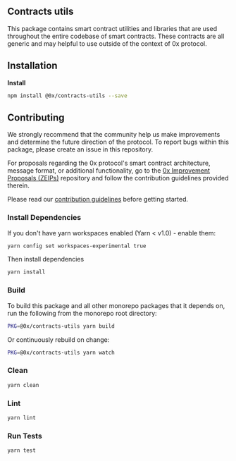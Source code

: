 ## Contracts utils

This package contains smart contract utilities and libraries that are used throughout the entire codebase of smart contracts. These contracts are all generic and may helpful to use outside of the context of 0x protocol.

## Installation

**Install**

```bash
npm install @0x/contracts-utils --save
```

## Contributing

We strongly recommend that the community help us make improvements and determine the future direction of the protocol. To report bugs within this package, please create an issue in this repository.

For proposals regarding the 0x protocol's smart contract architecture, message format, or additional functionality, go to the [0x Improvement Proposals (ZEIPs)](https://github.com/0xProject/ZEIPs) repository and follow the contribution guidelines provided therein.

Please read our [contribution guidelines](../../CONTRIBUTING.md) before getting started.

### Install Dependencies

If you don't have yarn workspaces enabled (Yarn < v1.0) - enable them:

```bash
yarn config set workspaces-experimental true
```

Then install dependencies

```bash
yarn install
```

### Build

To build this package and all other monorepo packages that it depends on, run the following from the monorepo root directory:

```bash
PKG=@0x/contracts-utils yarn build
```

Or continuously rebuild on change:

```bash
PKG=@0x/contracts-utils yarn watch
```

### Clean

```bash
yarn clean
```

### Lint

```bash
yarn lint
```

### Run Tests

```bash
yarn test
```
